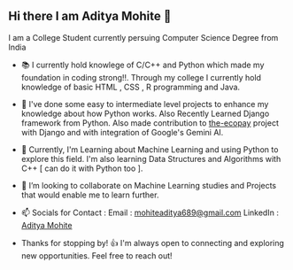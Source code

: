 ## Hi there I am Aditya Mohite 👋

I am a College Student currently persuing Computer Science Degree from India

- 📚 I currently hold knowlege of C/C++ and Python which made my foundation in coding strong!!.
     Through my college I currently hold knowledge of basic HTML , CSS , R programming and Java.
  
- 📝 I've done some easy to intermediate level projects to enhance my knowledge about how Python works. Also Recently Learned Django framework from Python. Also made contribution to [the-ecopay](https://github.com/the-ecopay) project     
     with Django and with integration of Google's Gemini AI.
  
- 🌱 Currently, I'm Learning about Machine Learning and using Python to explore this field.
      I'm also learning Data Structures and Algorithms with C++ [ can do it with Python too ].
  
- 👯 I’m looking to collaborate on Machine Learning studies and Projects that would enable me to learn further.
  
- 📫 Socials for Contact :
            Email : mohiteaditya689@gmail.com
            LinkedIn : [Aditya Mohite](https://www.linkedin.com/in/aditya-mohite-b7639b283/)

- Thanks for stopping by! 👍 I'm always open to connecting and exploring new opportunities. Feel free to reach out!
